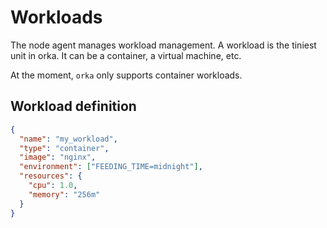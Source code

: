 # Workloads

The node agent manages workload management. A workload is the tiniest unit in orka. It can be a container, a virtual machine, etc.

At the moment, `orka` only supports container workloads.

## Workload definition

```json
{
  "name": "my_workload",
  "type": "container",
  "image": "nginx",
  "environment": ["FEEDING_TIME=midnight"],
  "resources": {
    "cpu": 1.0,
    "memory": "256m"
  }
}
```
